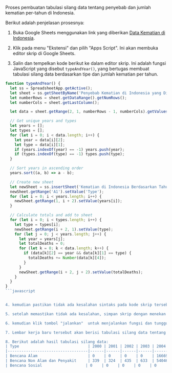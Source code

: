 Proses pembuatan tabulasi silang data tentang penyebab dan jumlah kematian per-tahun di Indonesia.

Berikut adalah penjelasan prosesnya:

1. Buka Google Sheets menggunakan link yang diberikan [Data Kematian di Indonesia](https://www.kaggle.com/datasets/hendratno/cause-of-death-in-indonesia).

2. Klik pada menu "Ekstensi" dan pilih "Apps Script". Ini akan membuka editor skrip di Google Sheets.

3. Salin dan tempelkan kode berikut ke dalam editor skrip. Ini adalah fungsi JavaScript yang disebut `typeAndYear()`, yang bertugas membuat tabulasi silang data berdasarkan tipe dan jumlah kematian per tahun.

```javascript
function typeAndYear() {
  let ss = SpreadsheetApp.getActive();
  let sheet = ss.getSheetByName('Penyebab Kematian di Indonesia yang Dilaporkan - Clean');
  let numberRows = sheet.getDataRange().getNumRows();
  let numberCols = sheet.getLastColumn();

  let data = sheet.getRange(2, 1, numberRows - 1, numberCols).getValues();

  // Get unique years and types
  let years = [];
  let types = [];
  for (let i = 0; i < data.length; i++) {
    let year = data[i][2];
    let type = data[i][1];
    if (years.indexOf(year) == -1) years.push(year);
    if (types.indexOf(type) == -1) types.push(type);
  }

  // Sort years in ascending order
  years.sort((a, b) => a - b);

  // Create new sheet
  let newSheet = ss.insertSheet('Kematian di Indonesia Berdasarkan Tahun dan Tipe ');
  newSheet.getRange('A1').setValue('Type');
  for (let i = 0; i < years.length; i++) {
    newSheet.getRange(1, i + 2).setValue(years[i]);
  }

  // Calculate totals and add to sheet
  for (let i = 0; i < types.length; i++) {
    let type = types[i];
    newSheet.getRange(i + 2, 1).setValue(type);
    for (let j = 0; j < years.length; j++) {
      let year = years[j];
      let totalDeaths = 0;
      for (let k = 0; k < data.length; k++) {
        if (data[k][2] == year && data[k][1] == type) {
          totalDeaths += Number(data[k][4]);
        }
      }
      newSheet.getRange(i + 2, j + 2).setValue(totalDeaths);
    }
  }
}
```javascript


4. kemudian pastikan tidak ada kesalahan sintaks pada kode skrip tersebut. Jika ada kesalahan, perbaiki sebelum menyimpannya.

5. setelah memastikan tidak ada kesalahan, simpan skrip dengan menekan "Ctrl + S".

6. kemudian klik tombol "jalankan"  untuk menjalankan fungsi dan tunggu proses eksekusi fungsi selesai. Setelah selesai, akan ada lembar kerja baru dengan nama "Kematian di Indonesia Berdasarkan Tahun dan Tipe" terbentuk.

7. Lembar kerja baru tersebut akan berisi tabulasi silang data tentang penyebab dan jumlah kematian per tahun di Indonesia. Baris pertama akan berisi tipe-tipe penyebab kematian, sedangkan kolom pertama akan berisi tahun-tahun unik di mana laporan kematian dilaporkan.

8. Berikut adalah hasil tabulasi silang data:
| Type                              | 2000 | 2001 | 2002 | 2003 | 2004  | 2005 | 2006  | 2007 | 2008 | 2009 | 2010 | 2011 | 2012  | 2013 | 2014 | 2015 | 2016 | 2017  | 2018  | 2019  | 2020 | 2021 | 2022 |
|-----------------------------------|------|------|------|------|-------|------|-------|------|------|------|------|------|-------|------|------|------|------|-------|-------|-------|------|------|------|
| Bencana Alam                      | 0    | 0    | 0    | 0    | 166698| 1973 | 6960  | 562  | 262  | 1447 | 1306 | 172  | 174   | 0    | 0    | 215  | 442  | 169   | 3739  | 352   | 236  | 583  | 0    |
| Bencana Non Alam dan Penyakit     | 339  | 324  | 435  | 633  | 54046 | 121063| 120104| 88713| 106035| 31661| 37922| 1967 | 1595  | 1145 | 1199 | 2096 | 2156 | 875   | 1212  | 14338 | 37823| 138519| 12876|
| Bencana Sosial                   | 0    | 0    | 0    | 0    | 0     | 0    | 1     | 0    | 1    | 16   | 33   | 34   | 65    | 0    | 0    | 45   | 26   | 0     | 25    | 7     | 4    | 4    | 0    |


